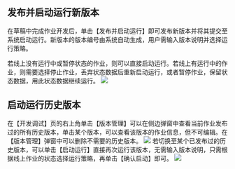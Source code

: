 ## 发布并启动运行新版本
在草稿中完成作业开发后，单击【发布并启动运行】即可发布新版本并将其提交至系统启动运行。新版本的版本编号由系统自动生成，用户需输入版本说明并选择运行策略。

若线上没有运行中或暂停状态的作业，则可以直接启动运行。若线上有运行中的作业，则需要选择停止作业，丢弃状态数据后重新启动运行，或者暂停作业，保留状态数据，用此状态数据继续运行。
![](https://main.qcloudimg.com/raw/c7547a27421a2e230e3f7f857f84dc11.png)

## 启动运行历史版本
在【开发调试】页的右上角单击【版本管理】可以在侧边弹窗中查看当前作业发布过的所有历史版本，单击某个版本，可以查看该版本的作业信息，但不可编辑。在【版本管理】弹窗中可以删除不需要的历史版本。
![](https://main.qcloudimg.com/raw/66a01701b5c10214fe890788729e5b22.png)
若切换至某个已发布过的历史版本，可以单击【启动运行】直接再次运行该版本，无需输入版本说明，只需根据线上作业的状态选择运行策略，再单击【确认启动】即可。
![](https://main.qcloudimg.com/raw/6b0b420026b940370b41dcf6c47782e4.png)
